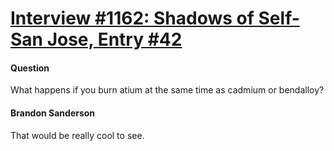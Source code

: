 # [Interview #1162: Shadows of Self-San Jose, Entry #42](https://www.theoryland.com/intvmain.php?i=1162#42)

#### Question

What happens if you burn atium at the same time as cadmium or bendalloy?

#### Brandon Sanderson

That would be really cool to see.

